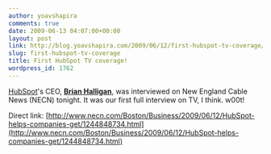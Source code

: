 ```yaml
---
author: yoavshapira
comments: true
date: 2009-06-13 04:07:00+00:00
layout: post
link: http://blog.yoavshapira.com/2009/06/12/first-hubspot-tv-coverage/
slug: first-hubspot-tv-coverage
title: First HubSpot TV coverage!
wordpress_id: 1762
---
```


[HubSpot](http://www.hubspot.com)'s CEO, **[Brian Halligan](http://twitter.com/bhalligan)**, was interviewed on New England Cable News (NECN) tonight.  It was our first full interview on TV, I think.  w00t!




Direct link: [http://www.necn.com/Boston/Business/2009/06/12/HubSpot-helps-companies-get/1244848734.html](http://www.necn.com/Boston/Business/2009/06/12/HubSpot-helps-companies-get/1244848734.html)
